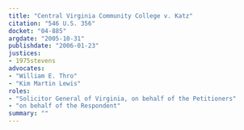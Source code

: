```yaml
---
title: "Central Virginia Community College v. Katz"
citation: "546 U.S. 356"
docket: "04-885"
argdate: "2005-10-31"
publishdate: "2006-01-23"
justices:
- 1975stevens
advocates:
- "William E. Thro"
- "Kim Martin Lewis"
roles:
- "Solicitor General of Virginia, on behalf of the Petitioners"
- "on behalf of the Respondent"
summary: ""
---
```


